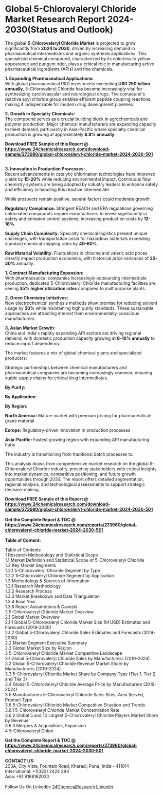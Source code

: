 <h1>Global 5-Chlorovaleryl Chloride Market Research Report 2024-2030(Status and Outlook)</h1><p>The global <strong>5-Chlorovaleryl Chloride Market</strong> is projected to grow significantly from <strong>2024 to 2030</strong>, driven by increasing demand in pharmaceutical intermediates and organic synthesis applications. This specialized chemical compound, characterized by its colorless to yellow appearance and pungent odor, plays a critical role in manufacturing active pharmaceutical ingredients (APIs) and fine chemicals.</p><p><strong>1. Expanding Pharmaceutical Applications:</strong><br>
With global pharmaceutical R&amp;D investments exceeding <strong>USD 250 billion annually</strong>, 5-Chlorovaleryl Chloride has become increasingly vital for synthesizing cardiovascular and neurological drugs. The compound's reactive acyl chloride group enables efficient peptide coupling reactions, making it indispensable for modern drug development pipelines.</p><p><strong>2. Growth in Specialty Chemicals:</strong><br>
The compound serves as a crucial building block in agrochemicals and polymer production. Major chemical manufacturers are expanding capacity to meet demand, particularly in Asia-Pacific where specialty chemical production is growing at approximately <strong>6.8% annually</strong>.</p><div><b>Download FREE Sample of this Report @ 
            <a href="https://www.24chemicalresearch.com/download-sample/273980/global-chlorovaleryl-chloride-market-2024-2030-501">
            https://www.24chemicalresearch.com/download-sample/273980/global-chlorovaleryl-chloride-market-2024-2030-501</a></b></div><br><p><strong>3. Innovation in Production Processes:</strong><br>
Recent advancements in catalytic chlorination technologies have improved yields by <strong>15-20%</strong> while reducing environmental impact. Continuous flow chemistry systems are being adopted by industry leaders to enhance safety and efficiency in handling this reactive intermediate.</p><p>While prospects remain positive, several factors could moderate growth:</p><p><strong>Regulatory Compliance:</strong> Stringent REACH and EPA regulations governing chlorinated compounds require manufacturers to invest significantly in safety and emission control systems, increasing production costs by <strong>12-18%</strong>.</p><p><strong>Supply Chain Complexity:</strong> Specialty chemical logistics present unique challenges, with transportation costs for hazardous materials exceeding standard chemical shipping rates by <strong>40-60%</strong>.</p><p><strong>Raw Material Volatility:</strong> Fluctuations in chlorine and valeric acid prices directly impact production economics, with historical price variances of <strong>25-30%</strong> annually.</p><p><strong>1. Contract Manufacturing Expansion:</strong><br>
With pharmaceutical companies increasingly outsourcing intermediate production, dedicated 5-Chlorovaleryl Chloride manufacturing facilities are seeing <strong>35% higher utilization rates</strong> compared to multipurpose plants.</p><p><strong>2. Green Chemistry Initiatives:</strong><br>
New electrochemical synthesis methods show promise for reducing solvent usage by <strong>50%</strong> while maintaining high purity standards. These sustainable approaches are attracting interest from environmentally-conscious manufacturers.</p><p><strong>3. Asian Market Growth:</strong><br>
China and India's rapidly expanding API sectors are driving regional demand, with domestic production capacity growing at <strong>8-10% annually</strong> to reduce import dependency.</p><p>The market features a mix of global chemical giants and specialized producers:</p><p>Strategic partnerships between chemical manufacturers and pharmaceutical companies are becoming increasingly common, ensuring stable supply chains for critical drug intermediates.</p><p><strong>By Purity:</strong></p><p><strong>By Application:</strong></p><p><strong>By Region:</strong></p><p><strong>North America:</strong> Mature market with premium pricing for pharmaceutical-grade material</p><p><strong>Europe:</strong> Regulatory-driven innovation in production processes</p><p><strong>Asia-Pacific:</strong> Fastest growing region with expanding API manufacturing hubs</p><p>The industry is transitioning from traditional batch processes to:</p><p>This analysis draws from comprehensive market research on the global 5-Chlorovaleryl Chloride industry, providing stakeholders with critical insights into market dynamics, competitive positioning, and future growth opportunities through 2030. The report offers detailed segmentation, regional analysis, and technological assessments to support strategic decision-making.</p><div><b>Download FREE Sample of this Report @ 
            <a href="https://www.24chemicalresearch.com/download-sample/273980/global-chlorovaleryl-chloride-market-2024-2030-501">
            https://www.24chemicalresearch.com/download-sample/273980/global-chlorovaleryl-chloride-market-2024-2030-501</a></b></div><br><div><b>Get the Complete Report & TOC @ 
            <a href="https://www.24chemicalresearch.com/reports/273980/global-chlorovaleryl-chloride-market-2024-2030-501">
            https://www.24chemicalresearch.com/reports/273980/global-chlorovaleryl-chloride-market-2024-2030-501</a></b></div><br>
            <b>Table of Content:</b><p>Table of Contents<br />
1 Research Methodology and Statistical Scope<br />
1.1 Market Definition and Statistical Scope of 5-Chlorovaleryl Chloride<br />
1.2 Key Market Segments<br />
1.2.1 5-Chlorovaleryl Chloride Segment by Type<br />
1.2.2 5-Chlorovaleryl Chloride Segment by Application<br />
1.3 Methodology & Sources of Information<br />
1.3.1 Research Methodology<br />
1.3.2 Research Process<br />
1.3.3 Market Breakdown and Data Triangulation<br />
1.3.4 Base Year<br />
1.3.5 Report Assumptions & Caveats<br />
2 5-Chlorovaleryl Chloride Market Overview<br />
2.1 Global Market Overview<br />
2.1.1 Global 5-Chlorovaleryl Chloride Market Size (M USD) Estimates and Forecasts (2019-2030)<br />
2.1.2 Global 5-Chlorovaleryl Chloride Sales Estimates and Forecasts (2019-2030)<br />
2.2 Market Segment Executive Summary<br />
2.3 Global Market Size by Region<br />
3 5-Chlorovaleryl Chloride Market Competitive Landscape<br />
3.1 Global 5-Chlorovaleryl Chloride Sales by Manufacturers (2019-2024)<br />
3.2 Global 5-Chlorovaleryl Chloride Revenue Market Share by Manufacturers (2019-2024)<br />
3.3 5-Chlorovaleryl Chloride Market Share by Company Type (Tier 1, Tier 2, and Tier 3)<br />
3.4 Global 5-Chlorovaleryl Chloride Average Price by Manufacturers (2019-2024)<br />
3.5 Manufacturers 5-Chlorovaleryl Chloride Sales Sites, Area Served, Product Type<br />
3.6 5-Chlorovaleryl Chloride Market Competitive Situation and Trends<br />
3.6.1 5-Chlorovaleryl Chloride Market Concentration Rate<br />
3.6.2 Global 5 and 10 Largest 5-Chlorovaleryl Chloride Players Market Share by Revenue<br />
3.6.3 Mergers & Acquisitions, Expansion<br />
4 5-Chlorovaleryl Chlori</p><div><b>Get the Complete Report & TOC @ 
            <a href="https://www.24chemicalresearch.com/reports/273980/global-chlorovaleryl-chloride-market-2024-2030-501">
            https://www.24chemicalresearch.com/reports/273980/global-chlorovaleryl-chloride-market-2024-2030-501</a></b></div><br><b>CONTACT US:</b><br>
            203A, City Vista, Fountain Road, Kharadi, Pune, India - 411014<br>
            International: +1(332) 2424 294<br>
            Asia: +91 9169162030 <br><br>
            Follow Us On LinkedIn: <a href="https://www.linkedin.com/company/24chemicalresearch/">24ChemicalResearch LinkedIn</a>